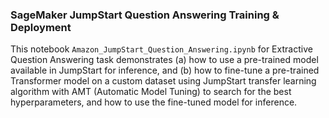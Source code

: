 ### SageMaker JumpStart Question Answering Training & Deployment
This notebook `Amazon_JumpStart_Question_Answering.ipynb` for Extractive Question Answering task demonstrates (a) how to use a pre-trained model available in JumpStart for inference, and (b) how to fine-tune a pre-trained Transformer model on a custom dataset using JumpStart transfer learning algorithm with AMT (Automatic Model Tuning) to search for the best hyperparameters, and how to use the fine-tuned model for inference.
